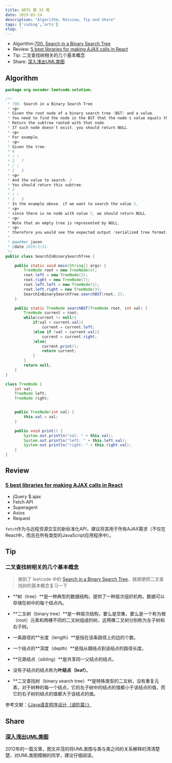 ```yaml
---
title: ARTS 第 35 周
date: 2019-03-24
description: "Algorithm, Reiview, Tip and Share"
tags: ['coding','arts']
slug: ''
---
```


- Algorithm:[700. Search in a Binary Search Tree](https://leetcode.com/problems/search-in-a-binary-search-tree/)
- Review: [5 best libraries for making AJAX calls in React](https://hashnode.com/post/5-best-libraries-for-making-ajax-calls-in-react-cis8x5f7k0jl7th53z68s41k1)
- Tip: 二叉查找树相关的几个基本概念
- Share: [深入浅出UML类图](http://www.uml.org.cn/oobject/201211231.asp)

## Algorithm

```java
package org.nocoder.leetcode.solution;

/**
 * 700. Search in a Binary Search Tree
 * <p>
 * Given the root node of a binary search tree (BST) and a value.
 * You need to find the node in the BST that the node's value equals the given value.
 * Return the subtree rooted with that node.
 * If such node doesn't exist, you should return NULL.
 * <p>
 * For example,
 * <p>
 * Given the tree:
 * 4
 * / \
 * 2   7
 * / \
 * 1   3
 * <p>
 * And the value to search: 2
 * You should return this subtree:
 * 2
 * / \
 * 1   3
 * In the example above, if we want to search the value 5,
 * <p>
 * since there is no node with value 5, we should return NULL.
 * <p>
 * Note that an empty tree is represented by NULL,
 * <p>
 * therefore you would see the expected output (serialized tree format) as [], not null.
 *
 * @author jason
 * @date 2019/3/31.
 */
public class SearchInBinarySearchTree {

    public static void main(String[] args) {
        TreeNode root = new TreeNode(4);
        root.left = new TreeNode(2);
        root.right = new TreeNode(7);
        root.left.left = new TreeNode(1);
        root.left.right = new TreeNode(3);
        SearchInBinarySearchTree.searchBST(root, 2);
    }

    public static TreeNode searchBST(TreeNode root, int val) {
        TreeNode current = root;
        while(current != null){
            if(val < current.val){
                current = current.left;
            }else if (val > current.val){
                current = current.right;
            }else{
                current.print();
                return current;
            }
        }
        return null;
    }
}

class TreeNode {
    int val;
    TreeNode left;
    TreeNode right;


    public TreeNode(int val) {
        this.val = val;
    }

    public void print() {
        System.out.println("val: " + this.val);
        System.out.println("left: " + this.left.val);
        System.out.println("right: " + this.right.val);
    }
}
```



## Review

### [5 best libraries for making AJAX calls in React](https://hashnode.com/post/5-best-libraries-for-making-ajax-calls-in-react-cis8x5f7k0jl7th53z68s41k1)

- jQuery $.ajax
- Fetch API
- Superagent
- Axios
- Request

`fetch`作为与远程资源交互的新标准化API，建议将其用于所有AJAX需求（不仅在React中，而且在所有类型的JavaScript应用程序中）。

## Tip

### 二叉查找树相关的几个基本概念

> 做到了 leetcode 中的 [Search in a Binary Search Tree](https://leetcode.com/problems/search-in-a-binary-search-tree/)，就顺便把二叉查找树的基本概念复习一下

- **树（tree）**是一种典型的数据结构，提供了一种层次组织机构，数据可以存储在树中的每个结点内。

- **二叉树（binary tree）**是一种层次结构，要么是空集，要么是一个称为根（root）元素和两棵不同的二叉树组成的树，这两棵二叉树分别称为左子树和右子树。
- 一条路径的**长度（length）**是指在该条路径上的边的个数。
- 一个结点的**深度（depth）**是指从跟结点到该结点的路径长度。
- **兄弟结点（sibling）**是共享同一父结点的结点。
- 没有子结点的结点称为**叶结点（leaf）**。
- **二叉查找树（binary search tree）**是特殊类型的二叉树，没有重复元素，对于树种的每一个结点，它的左子树中的结点的值都小于该结点的值，而它的右子树的结点的值都大于该结点的值。

参考文献：[《Java语言程序设计（进阶篇）》](https://book.douban.com/subject/1879446/)

## Share

### [深入浅出UML类图](http://www.uml.org.cn/oobject/201211231.asp)

2012年的一篇文章，图文并茂的将UML类图与类与类之间的关系解释的清清楚楚，对UML类图模糊的同学，建议仔细阅读。
